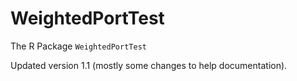 # WeightedPortTest
The R Package `WeightedPortTest`

Updated version 1.1 (mostly some changes to help documentation).



